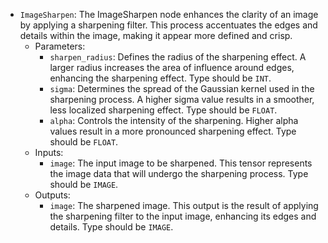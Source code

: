 - `ImageSharpen`: The ImageSharpen node enhances the clarity of an image by applying a sharpening filter. This process accentuates the edges and details within the image, making it appear more defined and crisp.
    - Parameters:
        - `sharpen_radius`: Defines the radius of the sharpening effect. A larger radius increases the area of influence around edges, enhancing the sharpening effect. Type should be `INT`.
        - `sigma`: Determines the spread of the Gaussian kernel used in the sharpening process. A higher sigma value results in a smoother, less localized sharpening effect. Type should be `FLOAT`.
        - `alpha`: Controls the intensity of the sharpening. Higher alpha values result in a more pronounced sharpening effect. Type should be `FLOAT`.
    - Inputs:
        - `image`: The input image to be sharpened. This tensor represents the image data that will undergo the sharpening process. Type should be `IMAGE`.
    - Outputs:
        - `image`: The sharpened image. This output is the result of applying the sharpening filter to the input image, enhancing its edges and details. Type should be `IMAGE`.
